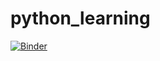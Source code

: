 # python_learning
[![Binder](https://mybinder.org/badge_logo.svg)](https://mybinder.org/v2/gh/rohitbohora/python_learner/master)

 
